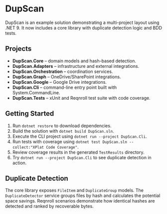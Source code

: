 # DupScan

DupScan is an example solution demonstrating a multi-project layout using .NET 9.
It now includes a core library with duplicate detection logic and BDD tests.

## Projects
- **DupScan.Core** – domain models and hash-based detection.
- **DupScan.Adapters** – infrastructure and external integrations.
- **DupScan.Orchestration** – coordination services.
- **DupScan.Graph** – OneDrive/SharePoint integrations.
- **DupScan.Google** – Google Drive integrations.
- **DupScan.Cli** – command-line entry point built with System.CommandLine.
- **DupScan.Tests** – xUnit and Reqnroll test suite with code coverage.

## Getting Started
1. Run `dotnet restore` to download dependencies.
2. Build the solution with `dotnet build DupScan.sln`.
3. Execute the CLI project using `dotnet run --project DupScan.Cli`.
4. Run tests with coverage using `dotnet test DupScan.sln --collect:"XPlat Code Coverage"`.
5. Review coverage results in the generated `TestResults` directory.
6. Try `dotnet run --project DupScan.Cli` to see duplicate detection in action.

## Duplicate Detection
The core library exposes `FileItem` and `DuplicateGroup` models. The
`DuplicateDetector` service groups files by hash and calculates the potential
space savings. Reqnroll scenarios demonstrate how identical hashes are detected
and ranked by recoverable bytes.
